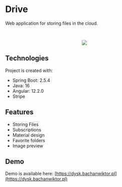 # Drive
Web application for storing files in the cloud.

<br>
<p align="center">
  <img src="https://bachanwiktor.pl/photos/d4.png">
</p>


## Technologies
Project is created with:
* Spring Boot: 2.5.4
* Java: 16
* Angular: 12.2.0
* Stripe

## Features
* Storing Files
* Subscriptions
* Material design
* Favorite folders
* Image preview

## Demo
Demo is available here: [https://dysk.bachanwiktor.pl](https://dysk.bachanwiktor.pl)
